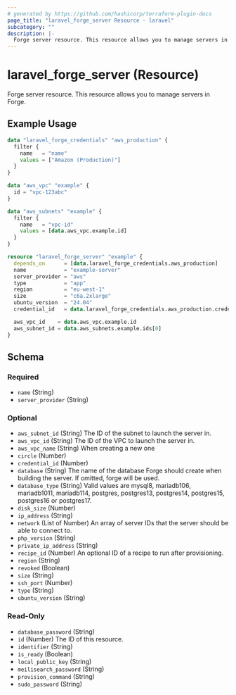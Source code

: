 ```yaml
---
# generated by https://github.com/hashicorp/terraform-plugin-docs
page_title: "laravel_forge_server Resource - laravel"
subcategory: ""
description: |-
  Forge server resource. This resource allows you to manage servers in Forge.
---
```


# laravel_forge_server (Resource)

Forge server resource. This resource allows you to manage servers in Forge.

## Example Usage

```terraform
data "laravel_forge_credentials" "aws_production" {
  filter {
    name   = "name"
    values = ["Amazon (Production)"]
  }
}

data "aws_vpc" "example" {
  id = "vpc-123abc"
}

data "aws_subnets" "example" {
  filter {
    name   = "vpc-id"
    values = [data.aws_vpc.example.id]
  }
}

resource "laravel_forge_server" "example" {
  depends_on      = [data.laravel_forge_credentials.aws_production]
  name            = "example-server"
  server_provider = "aws"
  type            = "app"
  region          = "eu-west-1"
  size            = "c6a.2xlarge"
  ubuntu_version  = "24.04"
  credential_id   = data.laravel_forge_credentials.aws_production.credentials[0].id

  aws_vpc_id    = data.aws_vpc.example.id
  aws_subnet_id = data.aws_subnets.example.ids[0]
}
```

<!-- schema generated by tfplugindocs -->
## Schema

### Required

- `name` (String)
- `server_provider` (String)

### Optional

- `aws_subnet_id` (String) The ID of the subnet to launch the server in.
- `aws_vpc_id` (String) The ID of the VPC to launch the server in.
- `aws_vpc_name` (String) When creating a new one
- `circle` (Number)
- `credential_id` (Number)
- `database` (String) The name of the database Forge should create when building the server. If omitted, forge will be used.
- `database_type` (String) Valid values are mysql8, mariadb106, mariadb1011, mariadb114, postgres, postgres13, postgres14, postgres15, postgres16 or postgres17.
- `disk_size` (Number)
- `ip_address` (String)
- `network` (List of Number) An array of server IDs that the server should be able to connect to.
- `php_version` (String)
- `private_ip_address` (String)
- `recipe_id` (Number) An optional ID of a recipe to run after provisioning.
- `region` (String)
- `revoked` (Boolean)
- `size` (String)
- `ssh_port` (Number)
- `type` (String)
- `ubuntu_version` (String)

### Read-Only

- `database_password` (String)
- `id` (Number) The ID of this resource.
- `identifier` (String)
- `is_ready` (Boolean)
- `local_public_key` (String)
- `meilisearch_password` (String)
- `provision_command` (String)
- `sudo_password` (String)
